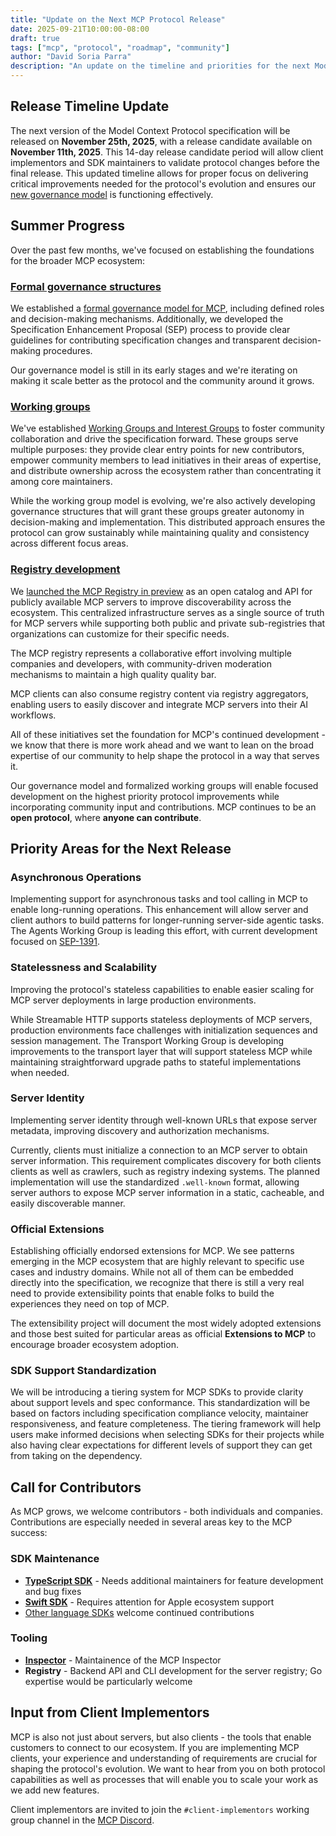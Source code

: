 ```yaml
---
title: "Update on the Next MCP Protocol Release"
date: 2025-09-21T10:00:00-08:00
draft: true
tags: ["mcp", "protocol", "roadmap", "community"]
author: "David Soria Parra"
description: "An update on the timeline and priorities for the next Model Context Protocol specification version"
---
```


## Release Timeline Update

The next version of the Model Context Protocol specification will be released on **November 25th, 2025**, with a release candidate available on **November 11th, 2025**. This 14-day release candidate period will allow client implementors and SDK maintainers to validate protocol changes before the final release. This updated timeline allows for proper focus on delivering critical improvements needed for the protocol's evolution and ensures our [new governance model](https://modelcontextprotocol.io/community/governance) is functioning effectively.

## Summer Progress

Over the past few months, we've focused on establishing the foundations for the broader MCP ecosystem:

### [Formal governance structures](https://modelcontextprotocol.io/community/governance)

We established a [formal governance model for MCP](https://modelcontextprotocol.io/community/governance), including defined roles and decision-making mechanisms. Additionally, we developed the Specification Enhancement Proposal (SEP) process to provide clear guidelines for contributing specification changes and transparent decision-making procedures.

Our governance model is still in its early stages and we're iterating on making it scale better as the protocol and the community around it grows.

### [Working groups](https://modelcontextprotocol.io/community/working-interest-groups)

We've established [Working Groups and Interest Groups](https://modelcontextprotocol.io/community/working-interest-groups) to foster community collaboration and drive the specification forward. These groups serve multiple purposes: they provide clear entry points for new contributors, empower community members to lead initiatives in their areas of expertise, and distribute ownership across the ecosystem rather than concentrating it among core maintainers.

While the working group model is evolving, we're also actively developing governance structures that will grant these groups greater autonomy in decision-making and implementation. This distributed approach ensures the protocol can grow sustainably while maintaining quality and consistency across different focus areas.

### [Registry development](https://github.com/modelcontextprotocol/registry)

We [launched the MCP Registry in preview](https://blog.modelcontextprotocol.io/posts/2025-09-08-mcp-registry-preview/) as an open catalog and API for publicly available MCP servers to improve discoverability across the ecosystem. This centralized infrastructure serves as a single source of truth for MCP servers while supporting both public and private sub-registries that organizations can customize for their specific needs.

The MCP registry represents a collaborative effort involving multiple companies and developers, with community-driven moderation mechanisms to maintain a high quality quality bar.

MCP clients can also consume registry content via registry aggregators, enabling users to easily discover and integrate MCP servers into their AI workflows.

All of these initiatives set the foundation for MCP's continued development - we know that there is more work ahead and we want to lean on the broad expertise of our community to help shape the protocol in a way that serves it.

Our governance model and formalized working groups will enable focused development on the highest priority protocol improvements while incorporating community input and contributions. MCP continues to be an **open protocol**, where **anyone can contribute**.

## Priority Areas for the Next Release

### Asynchronous Operations

Implementing support for asynchronous tasks and tool calling in MCP to enable long-running operations. This enhancement will allow server and client authors to build patterns for longer-running server-side agentic tasks. The Agents Working Group is leading this effort, with current development focused on [SEP-1391](https://github.com/modelcontextprotocol/modelcontextprotocol/issues/1391).

### Statelessness and Scalability

Improving the protocol's stateless capabilities to enable easier scaling for MCP server deployments in large production environments.

While Streamable HTTP supports stateless deployments of MCP servers, production environments face challenges with initialization sequences and session management. The Transport Working Group is developing improvements to the transport layer that will support stateless MCP while maintaining straightforward upgrade paths to stateful implementations when needed.

### Server Identity

Implementing server identity through well-known URLs that expose server metadata, improving discovery and authorization mechanisms.

Currently, clients must initialize a connection to an MCP server to obtain server information. This requirement complicates discovery for both clients clients as well as crawlers, such as registry indexing systems. The planned implementation will use the standardized `.well-known` format, allowing server authors to expose MCP server information in a static, cacheable, and easily discoverable manner.

### Official Extensions

Establishing officially endorsed extensions for MCP. We see patterns emerging in the MCP ecosystem that are highly relevant to specific use cases and industry domains. While not all of them can be embedded directly into the specification, we recognize that there is still a very real need to provide extensibility points that enable folks to build the experiences they need on top of MCP.

The extensibility project will document the most widely adopted extensions and those best suited for particular areas as official **Extensions to MCP** to encourage broader ecosystem adoption.

### SDK Support Standardization

We will be introducing a tiering system for MCP SDKs to provide clarity about support levels and spec conformance. This standardization will be based on factors including specification compliance velocity, maintainer responsiveness, and feature completeness. The tiering framework will help users make informed decisions when selecting SDKs for their projects while also having clear expectations for different levels of support they can get from taking on the dependency.

## Call for Contributors

As MCP grows, we welcome contributors - both individuals and companies. Contributions are especially needed in several areas key to the MCP success:

### SDK Maintenance

- [**TypeScript SDK**](https://github.com/modelcontextprotocol/typescript-sdk) - Needs additional maintainers for feature development and bug fixes
- [**Swift SDK**](https://github.com/modelcontextprotocol/swift-sdk) - Requires attention for Apple ecosystem support
- [Other language SDKs](https://modelcontextprotocol.io/docs/sdk) welcome continued contributions

### Tooling

- [**Inspector**](https://github.com/modelcontextprotocol/inspector) - Maintainence of the MCP Inspector
- **Registry** - Backend API and CLI development for the server registry; Go expertise would be particularly welcome

## Input from Client Implementors

MCP is also not just about servers, but also clients - the tools that enable customers to connect to our ecosystem. If you are implementing MCP clients, your experience and understanding of requirements are crucial for shaping the protocol's evolution. We want to hear from you on both protocol capabilities as well as processes that will enable you to scale your work as we add new features.

Client implementors are invited to join the `#client-implementors` working group channel in the [MCP Discord](https://modelcontextprotocol.io/community/communication).
